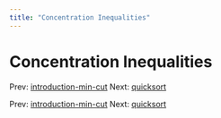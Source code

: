 ```yaml
---
title: "Concentration Inequalities"
---
```


# Concentration Inequalities

Prev: [introduction-min-cut](introduction-min-cut.md)
Next: [quicksort](quicksort.md)

Prev: [introduction-min-cut](introduction-min-cut.md)
Next: [quicksort](quicksort.md)
